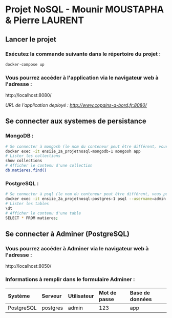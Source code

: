# Projet NoSQL - Mounir MOUSTAPHA & Pierre LAURENT

## Lancer le projet

### Exécutez la commande suivante dans le répertoire du projet :

```bash
docker-compose up
```

### Vous pourrez accéder à l'application via le navigateur web à l'adresse :

http://localhost:8080/

*URL de l'application deployé : http://www.copains-a-bord.fr:8080/*

## Se connecter aux systemes de persistance

### MongoDB :

```bash
# Se connecter à mongosh (le nom du conteneur peut être différent, vous pouvez le vérifier avec : docker ps)
docker exec -it ensiie_2a_projetnosql-mongodb-1 mongosh app
# Lister les collections
show collections
# Afficher le contenu d'une collection
db.matieres.find()
```

### PostgreSQL :

```bash
# Se connecter à psql (le nom du conteneur peut être différent, vous pouvez le vérifier avec : docker ps)
docker exec -it ensiie_2a_projetnosql-postgres-1 psql --username=admin app
# Lister les tables 
\dt
# Afficher le contenu d'une table
SELECT * FROM matieres;
```

## Se connecter à Adminer (PostgreSQL)

### Vous pourrez accéder à Adminer via le navigateur web à l'adresse :

http://localhost:8050/

### Informations à remplir dans le formulaire Adminer :

| Système       | Serveur       | Utilisateur   | Mot de passe	| Base de données |
| :------------ | :------------ | :------------ | :------------ | :------------ |
| PostgreSQL    | postgres      | admin         | 123           | app           |
